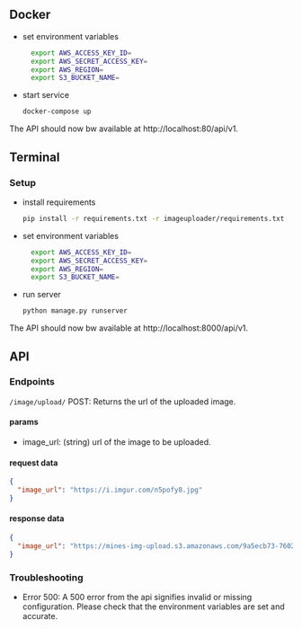 ## Docker

- set environment variables

  ```bash
    export AWS_ACCESS_KEY_ID=
    export AWS_SECRET_ACCESS_KEY=
    export AWS_REGION=
    export S3_BUCKET_NAME=
  ```

- start service

  ```bash
  docker-compose up
  ```

The API should now bw available at http://localhost:80/api/v1.

## Terminal

### Setup

- install requirements

  ```bash
  pip install -r requirements.txt -r imageuploader/requirements.txt
  ```

- set environment variables

  ```bash
    export AWS_ACCESS_KEY_ID=
    export AWS_SECRET_ACCESS_KEY=
    export AWS_REGION=
    export S3_BUCKET_NAME=
  ```

- run server

  ```bash
  python manage.py runserver
  ```

The API should now bw available at http://localhost:8000/api/v1.

## API

### Endpoints

`/image/upload/`
POST: Returns the url of the uploaded image.

#### params

- image_url: (string) url of the image to be uploaded.

#### request data

```json
{
  "image_url": "https://i.imgur.com/n5pofy8.jpg"
}
```

#### response data

```json
{
  "image_url": "https://mines-img-upload.s3.amazonaws.com/9a5ecb73-7602-4440-a29b-fc15a55f0e9a.jpeg"
}
```

### Troubleshooting

- Error 500: A 500 error from the api signifies invalid or missing configuration. Please check that the environment variables are set and accurate.
